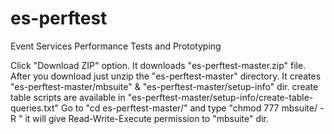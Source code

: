 es-perftest
===========

Event Services Performance Tests and Prototyping

Click "Download ZIP" option.
It downloads "es-perftest-master.zip" file.
After you download just unzip the "es-perftest-master" directory.
It creates "es-perftest-master/mbsuite" & "es-perftest-master/setup-info" dir. 
create table scripts are available in "es-perftest-master/setup-info/create-table-queries.txt"
Go to "cd es-perftest-master/" and type  "chmod 777 mbsuite/ -R " it will give Read-Write-Execute permission to "mbsuite" dir.

